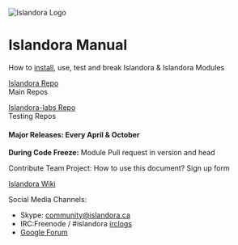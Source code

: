 ![Islandora Logo](http://islandora.ca/sites/default/files/Islandora.png)
# Islandora Manual
How to [install](install_islandora.md), use, test and break Islandora & Islandora Modules

[Islandora Repo](https://github.com/Islandora)<br/>
Main Repos<br/>

[Islandora-labs Repo](https://github.com/Islandora-Labs)<br/>
Testing Repos<br/>

#### Major Releases: Every April & October
**During Code Freeze:** Module Pull request in version and head <br/>

Contribute Team Project:
How to use this document? 
Sign up form

[Islandora Wiki](https://wiki.duraspace.org/display/ISLANDORA/Islandora)

Social Media Channels:
* Skype: community@islandora.ca
* IRC:Freenode / #islandora [irclogs](http://irclogs.islandora.ca) 
* [Google Forum](https://groups.google.com/forum/#!topic/islandora)

